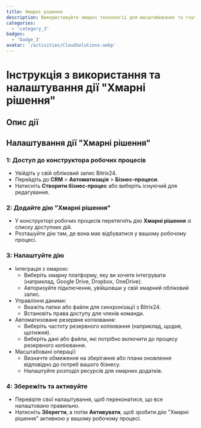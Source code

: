 ```yaml
---
title: Хмарні рішення
description: Використовуйте хмарні технології для масштабованих та гнучких операцій.
categories: 
  - 'category_3'
badges: 
  - 'badge_3'
avatar: '/activities/CloudSolutions.webp'
---
```

# Інструкція з використання та налаштування дії "Хмарні рішення"

## Опис дії

## **Налаштування дії "Хмарні рішення"**

### 1: Доступ до конструктора робочих процесів
- Увійдіть у свій обліковий запис Bitrix24.
- Перейдіть до **CRM** > **Автоматизація** > **Бізнес-процеси**.
- Натисніть **Створити бізнес-процес** або виберіть існуючий для редагування.

### 2: Додайте дію "Хмарні рішення"
- У конструкторі робочих процесів перетягніть дію **Хмарні рішення** зі списку доступних дій.
- Розташуйте дію там, де вона має відбуватися у вашому робочому процесі.

### 3: Налаштуйте дію
- Інтеграція з хмарою:
  - Виберіть хмарну платформу, яку ви хочете інтегрувати (наприклад, Google Drive, Dropbox, OneDrive).
  - Авторизуйте підключення, увійшовши у свій хмарний обліковий запис.
- Управління даними:
  - Вкажіть папки або файли для синхронізації з Bitrix24.
  - Встановіть права доступу для членів команди.
- Автоматизоване резервне копіювання:
  - Виберіть частоту резервного копіювання (наприклад, щодня, щотижня).
  - Виберіть дані або файли, які потрібно включити до процесу резервного копіювання.
- Масштабовані операції:
  - Визначте обмеження на зберігання або плани оновлення відповідно до потреб вашого бізнесу.
  - Налаштуйте розподіл ресурсів для хмарних додатків.

### 4: Збережіть та активуйте
- Перевірте свої налаштування, щоб переконатися, що все налаштовано правильно.
- Натисніть **Зберегти**, а потім **Активувати**, щоб зробити дію "Хмарні рішення" активною у вашому робочому процесі.